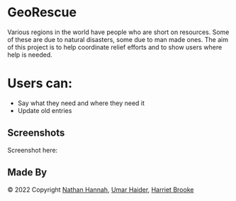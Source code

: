 # GeoRescue

Various regions in the world have people who are short on resources. Some of these are due to natural disasters, some due to man made ones. The aim of this project is to help coordinate relief efforts and to show users where help is needed.

# Users can:

- Say what they need and where they need it
- Update old entries

## Screenshots

Screenshot here:

## Made By

© 2022 Copyright [Nathan Hannah](https://github.com/nathanhannah122), [Umar Haider](https://github.com/umarhaider), [Harriet Brooke](https://github.com/HB135)
